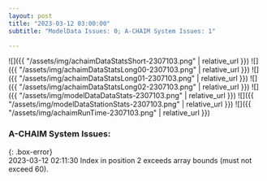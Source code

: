 ```yaml
---
layout: post
title: "2023-03-12 03:00:00"
subtitle: "ModelData Issues: 0; A-CHAIM System Issues: 1"

---
```


![]({{ "/assets/img/achaimDataStatsShort-2307103.png" | relative_url }})
![]({{ "/assets/img/achaimDataStatsLong00-2307103.png" | relative_url }})
![]({{ "/assets/img/achaimDataStatsLong01-2307103.png" | relative_url }})
![]({{ "/assets/img/achaimDataStatsLong02-2307103.png" | relative_url }})
![]({{ "/assets/img/modelDataDataStats-2307103.png" | relative_url }})
![]({{ "/assets/img/modelDataStationStats-2307103.png" | relative_url }})
![]({{ "/assets/img/achaimRunTime-2307103.png" | relative_url }})


### A-CHAIM System Issues:  
  
{: .box-error}  
2023-03-12 02:11:30 Index in position 2 exceeds array bounds (must not exceed 60).  
